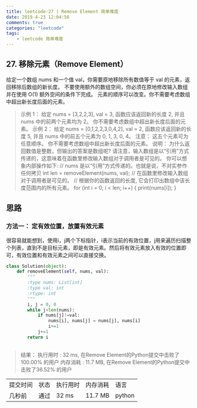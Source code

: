 ```yaml
---
title: leetcode-27 | Remove Element 简单难度
date: 2019-4-23 12:04:56
comments: true
categories: "leetcode"
tags: 
    - leetcode 简单难度
---
```

## 27. 移除元素（Remove Element）

给定一个数组 nums 和一个值 val，你需要原地移除所有数值等于 val 的元素，返回移除后数组的新长度。
不要使用额外的数组空间，你必须在原地修改输入数组并在使用 O(1) 额外空间的条件下完成。
元素的顺序可以改变。你不需要考虑数组中超出新长度后面的元素。

><span>示例 1：</span>
给定 nums = [3,2,2,3], val = 3,
函数应该返回新的长度 2, 并且 nums 中的前两个元素均为 2。
你不需要考虑数组中超出新长度后面的元素。
><span>示例 2：</span>
给定 nums = [0,1,2,2,3,0,4,2], val = 2,
函数应该返回新的长度 5, 并且 nums 中的前五个元素为 0, 1, 3, 0, 4。
><span>注意：</span>
这五个元素可为任意顺序。
你不需要考虑数组中超出新长度后面的元素。
><span>说明：</span>
为什么返回数值是整数，但输出的答案是数组呢?
请注意，输入数组是以“引用”方式传递的，这意味着在函数里修改输入数组对于调用者是可见的。
你可以想象内部操作如下:
// nums 是以“引用”方式传递的。也就是说，不对实参作任何拷贝
int len = removeElement(nums, val);
// 在函数里修改输入数组对于调用者是可见的。
// 根据你的函数返回的长度, 它会打印出数组中该长度范围内的所有元素。
for (int i = 0; i < len; i++) {
    print(nums[i]);
}


## 思路
### 方法一： 定有效位置，放置有效元素
很容易就能想到，使用i，j两个下标指针，i表示当前的有效位置，j用来遍历扫描整个列表，直到不是目标元素，即是有效元素。然后将有效元素放入有效的位置即可，有效位置和有效元素之间可以直接交换。

``` python
class Solution(object):
    def removeElement(self, nums, val):
        """
        :type nums: List[int]
        :type val: int
        :rtype: int
        """
        i, j = 0, 0
        while j<len(nums):
            if nums[j]!=val:
                nums[i], nums[j] = nums[j], nums[i]
                i+=1
            j+=1
        return i
        
```

><span>结果：</span>
执行用时 : 32 ms, 在Remove Element的Python提交中击败了100.00% 的用户
内存消耗 : 11.7 MB, 在Remove Element的Python提交中击败了36.52% 的用户
<table><tr><td>提交时间</td><td>状态</td><td>执行用时</td><td>内存消耗</td><td>语言</td></tr><tr><td>几秒前</td><td>通过</td><td>32 ms</td><td>11.7 MB</td><td>python</td></tr></table>

